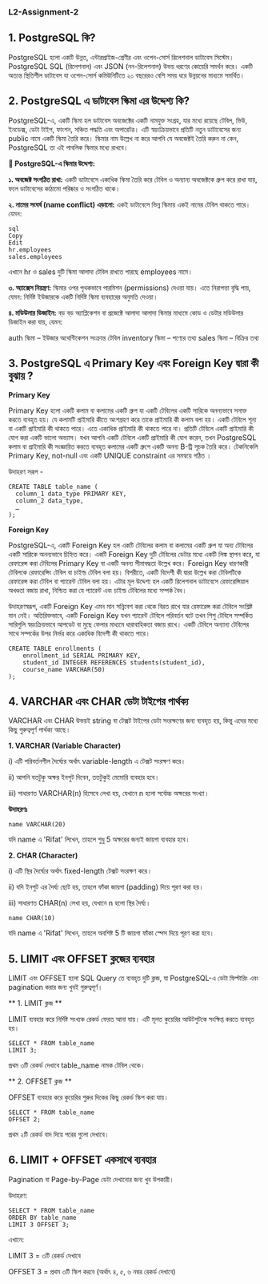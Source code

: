 ### L2-Assignment-2
## 1. PostgreSQL কি?
PostgreSQL হলো একটি উন্নত, এন্টারপ্রাইজ-শ্রেণীর এবং ওপেন-সোর্স রিলেশনাল ডাটাবেস সিস্টেম। PostgreSQL SQL (রিলেশনাল) এবং JSON (নন-রিলেশনাল) উভয় ধরণের কোয়েরি সমর্থন করে। একটি অত্যন্ত স্থিতিশীল ডাটাবেস যা ওপেন-সোর্স কমিউনিটিতে ২০ বছরেরও বেশি সময় ধরে উন্নয়নের মাধ্যমে সমর্থিত।

## 2. PostgreSQL এ ডাটাবেস স্কিমা এর উদ্দেশ্য কি?
PostgreSQL-এ, একটি স্কিমা হল ডাটাবেস অবজেক্টের একটি নামযুক্ত সংগ্রহ, যার মধ্যে রয়েছে টেবিল, ভিউ, ইনডেক্স, ডেটা টাইপ, ফাংশন, সঞ্চিত পদ্ধতি এবং অপারেটর। এটি স্বয়ংক্রিয়ভাবে প্রতিটি নতুন ডাটাবেসের জন্য public নামে একটি স্কিমা তৈরি করে। স্কিমার নাম উল্লেখ না করে আপনি যে অবজেক্টই তৈরি করুন না কেন, PostgreSQL তা এই পাবলিক স্কিমার মধ্যে রাখবে।

**🎯 PostgreSQL-এ স্কিমার উদ্দেশ্য:**

**১. অবজেক্ট সংগঠিত রাখা:**
একটি ডাটাবেসে একাধিক স্কিমা তৈরি করে টেবিল ও অন্যান্য অবজেক্টকে গ্রুপ করে রাখা যায়, ফলে ডাটাবেসের কাঠামো পরিষ্কার ও সংগঠিত থাকে।

**২. নামের সংঘর্ষ (name conflict) এড়ানো:**
একই ডাটাবেসে ভিন্ন স্কিমায় একই নামের টেবিল থাকতে পারে। যেমন:
```
sql
Copy
Edit
hr.employees
sales.employees
```
এখানে hr ও sales দুটি স্কিমা আলাদা টেবিল রাখতে পারছে employees নামে।

**৩. অ্যাক্সেস নিয়ন্ত্রণ:**
স্কিমার ওপর পৃথকভাবে পারমিশন (permissions) দেওয়া যায়। এতে নিরাপত্তা বৃদ্ধি পায়, যেমন: নির্দিষ্ট ইউজারকে একটি নির্দিষ্ট স্কিমা ব্যবহারের অনুমতি দেওয়া।

**৪. মডিউলার ডিজাইন:**
বড় বড় অ্যাপ্লিকেশন বা প্রজেক্টে আলাদা আলাদা স্কিমার মাধ্যমে কোড ও ডেটার মডিউলার ডিজাইন করা যায়, যেমন:

auth স্কিমা – ইউজার অথেন্টিকেশন সংক্রান্ত টেবিল
inventory স্কিমা – পণ্যের তথ্য
sales স্কিমা – বিক্রির তথ্য


## 3. PostgreSQL এ Primary Key এবং Foreign Key দ্বারা কী বুঝায় ?

**Primary Key**

Primary Key হলো একটি কলাম বা কলামের একটি গ্রুপ যা একটি টেবিলের একটি সারিকে অনন্যভাবে সনাক্ত করতে ব্যবহৃত হয়। যে কলামটি প্রাইমারি কীতে অংশগ্রহণ করে তাকে প্রাইমারি কী কলাম বলা হয়। একটি টেবিলে শূন্য বা একটি প্রাইমারি কী থাকতে পারে। এতে একাধিক প্রাইমারি কী থাকতে পারে না। প্রতিটি টেবিলে একটি প্রাইমারি কী যোগ করা একটি ভালো অভ্যাস। যখন আপনি একটি টেবিলে একটি প্রাইমারি কী যোগ করেন, তখন PostgreSQL কলাম বা প্রাইমারি কী সংজ্ঞায়িত করতে ব্যবহৃত কলামের একটি গ্রুপে একটি অনন্য B-ট্রি সূচক তৈরি করে।
টেকনিকেলি Primary Key, not-null এবং একটি UNIQUE constraint এর সমন্বয়ে গঠিত ।

উদাহরণ সরূপ -
```
CREATE TABLE table_name (
  column_1 data_type PRIMARY KEY,
  column_2 data_type,
  …
);
```

**Foreign Key**

PostgreSQL-এ, একটি Foreign Key হল একটি টেবিলের কলাম বা কলামের একটি গ্রুপ যা অন্য টেবিলের একটি সারিকে অনন্যভাবে চিহ্নিত করে।
একটি Foreign Key দুটি টেবিলের ডেটার মধ্যে একটি লিঙ্ক স্থাপন করে, যা রেফারেন্স করা টেবিলের Primary Key বা একটি অনন্য সীমাবদ্ধতা উল্লেখ করে।
 Foreign Key ধারণকারী টেবিলকে রেফারেন্সিং টেবিল বা চাইল্ড টেবিল বলা হয়। বিপরীতে, একটি বিদেশী কী দ্বারা উল্লেখ করা টেবিলটিকে রেফারেন্স করা টেবিল বা প্যারেন্ট টেবিল বলা হয়। এটার মূল উদ্দেশ্য হল একটি রিলেশনাল ডাটাবেসে রেফারেন্সিয়াল অখণ্ডতা বজায় রাখা, নিশ্চিত করা যে প্যারেন্ট এবং চাইল্ড টেবিলের মধ্যে সম্পর্ক বৈধ।

উদাহরণস্বরূপ, একটি Foreign Key এমন মান সন্নিবেশ করা থেকে বিরত রাখে যার রেফারেন্স করা টেবিলে সংশ্লিষ্ট মান নেই।
অতিরিক্তভাবে, একটি Foreign Key যখন প্যারেন্ট টেবিলে পরিবর্তন ঘটে তখন শিশু টেবিলে সম্পর্কিত সারিগুলি স্বয়ংক্রিয়ভাবে আপডেট বা মুছে ফেলার মাধ্যমে ধারাবাহিকতা বজায় রাখে।
একটি টেবিলে অন্যান্য টেবিলের সাথে সম্পর্কের উপর নির্ভর করে একাধিক বিদেশী কী থাকতে পারে।

```
CREATE TABLE enrollments (
    enrollment_id SERIAL PRIMARY KEY,
    student_id INTEGER REFERENCES students(student_id),
    course_name VARCHAR(50)
);

```

## 4. VARCHAR এবং CHAR ডেটা টাইপের পার্থক্য 

VARCHAR এবং CHAR উভয়ই string বা টেক্সট টাইপের ডেটা সংরক্ষণের জন্য ব্যবহৃত হয়, কিন্তু এদের মধ্যে কিছু গুরুত্বপূর্ণ পার্থক্য আছে।

**1. VARCHAR (Variable Character)**

i) এটি পরিবর্তনশীল দৈর্ঘ্যের অর্থাৎ variable-length এ টেক্সট সংরক্ষণ করে।

ii) আপনি যতটুকু অক্ষর ইনপুট দিবেন, ততটুকুই মেমোরি ব্যবহার হবে।

iii) সাধারণত VARCHAR(n) হিসেবে লেখা হয়, যেখানে n হলো সর্বোচ্চ অক্ষরের সংখ্যা।

**উদাহরণঃ**
```
name VARCHAR(20)
```
যদি name এ 'Rifat' লিখেন, তাহলে শুধু 5 অক্ষরের জন্যই জায়গা ব্যবহার হবে।

**2. CHAR (Character)**

i)  এটি স্থির দৈর্ঘ্যের অর্থাৎ fixed-length টেক্সট সংরক্ষণ করে।

ii) যদি ইনপুট এর দৈর্ঘ্য ছোট হয়, তাহলে ফাঁকা জায়গা (padding) দিয়ে পূরণ করা হয়।

iii) সাধারণত CHAR(n) লেখা হয়, যেখানে n হলো স্থির দৈর্ঘ্য।

```
name CHAR(10)
```
যদি name এ 'Rifat' লিখেন, তাহলে অবশিষ্ট  5 টি জায়গা ফাঁকা স্পেস দিয়ে পূরণ করা হবে।

## 5. LIMIT এবং OFFSET ক্লজের ব্যবহার
LIMIT এবং OFFSET হলো SQL Query তে ব্যবহৃত দুটি ক্লজ, যা PostgreSQL-এ ডেটা ফিল্টারিং এবং pagination করার জন্য খুবই গুরুত্বপূর্ণ।

** 1. LIMIT ক্লজ **

LIMIT ব্যবহার করে নির্দিষ্ট সংখ্যক রেকর্ড ফেরত আনা যায়। এটি মূলত কুয়েরির আউটপুটকে সংক্ষিপ্ত করতে ব্যবহৃত হয়।
 ```
SELECT * FROM table_name
LIMIT 3;
```
প্রথম ৩টি রেকর্ড দেখাবে table_name নামক টেবিল থেকে।

** 2. OFFSET ক্লজ **

OFFSET ব্যবহার করে কুয়েরির শুরুর দিকের কিছু রেকর্ড স্কিপ করা যায়।

```
SELECT * FROM table_name
OFFSET 2;
```
 প্রথম ২টি রেকর্ড বাদ দিয়ে পরের গুলো দেখাবে।


## 6. LIMIT + OFFSET একসাথে ব্যবহার

 Pagination বা Page-by-Page ডেটা দেখানোর জন্য খুব উপকারী।
 
 উদাহরণ:

```
SELECT * FROM table_name
ORDER BY table_name
LIMIT 3 OFFSET 3;
```
এখানে:

LIMIT 3 = ৩টি রেকর্ড দেখাবে

OFFSET 3 = প্রথম ৩টি স্কিপ করবে (অর্থাৎ ৪, ৫, ৬ নম্বর রেকর্ড দেখাবে)




